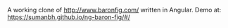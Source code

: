 A working clone of http://www.baronfig.com/ written in Angular. Demo at: https://sumanbh.github.io/ng-baron-fig/#/